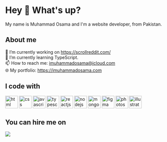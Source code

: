 # Hey 👋 What's up?

My name is Muhammad Osama and I'm a website developer, from Pakistan.

## About me

🔭 I’m currently working on https://scrollreddit.com/<br>
🌱 I’m currently learning TypeScript.<br>
📫 How to reach me: imuhammadosama@icloud.com<br>
🌐 My portfolio: https://imuhammadosama.com

## I code with

<a href="https://html.com/" target="_blank"><img src="https://res.cloudinary.com/imuhammadosama/image/upload/v1660463089/Github/HTML_ymxtxu.svg" alt="html" width="40" height="40"/></a> <a href="https://css-tricks.com/" target="_blank"><img src="https://res.cloudinary.com/imuhammadosama/image/upload/v1660463089/Github/CSS_vxahds.svg" alt="css" width="40" height="40"/></a> <a href="https://www.javascript.com/" target="_blank"><img src="https://res.cloudinary.com/imuhammadosama/image/upload/v1660463089/Github/JS_qiktlk.svg" alt="javascript" width="40" height="40"/></a> <a href="https://www.typescriptlang.org/" target="_blank"><img src="https://res.cloudinary.com/imuhammadosama/image/upload/v1660463091/Github/TS_dqn7xl.svg" alt="typescript" width="40" height="40"/></a> <img src="https://res.cloudinary.com/imuhammadosama/image/upload/v1660463091/Github/React_kxxp8b.svg" alt="reactjs" width="40" height="40"/> <img src="https://res.cloudinary.com/imuhammadosama/image/upload/v1660463089/Github/Node_wl4vpu.svg" alt="nodejs" width="40" height="40"/> <img src="https://res.cloudinary.com/imuhammadosama/image/upload/v1660463091/Github/Mongo_rxy77k.svg" alt="mongodb" width="40" height="40"/> <img src="https://res.cloudinary.com/imuhammadosama/image/upload/v1660463089/Github/Figma_xx3t9a.svg" alt="figma" width="40" height="40"/> <img src="https://res.cloudinary.com/imuhammadosama/image/upload/v1660463091/Github/Photoshop_ds1xca.svg" alt="photoshop" width="40" height="40"/> <img src="https://res.cloudinary.com/imuhammadosama/image/upload/v1660463089/Github/Illustrator_yrnnze.svg" alt="illustrator" width="40" height="40"/>

## You can hire me on

<a href="https://fiverr.com/imuhammadosama" target="_blank"><img src="https://res.cloudinary.com/imuhammadosama/image/upload/v1660982372/Github/fiverr_1_jqlwdl.png" /></a>
